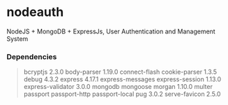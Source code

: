 # nodeauth
 NodeJS + MongoDB + ExpressJs, User Authentication and Management System
### Dependencies
 > bcryptjs 2.3.0
 > body-parser 1.19.0
 > connect-flash
 > cookie-parser 1.3.5
 > debug 4.3.2
 > express 4.17.1
 > express-messages
 > express-session 1.13.0
 > express-validator 3.0.0
 > mongodb
 > mongoose
 > morgan 1.10.0
 > multer
 > passport
 > passport-http
 > passport-local
 > pug 3.0.2
 > serve-favicon 2.5.0
